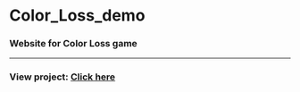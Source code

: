 # Color_Loss_demo

### Website for Color Loss game

---

### View project: [Click here](https://kirephanov.github.io/Color_Loss_demo/)
